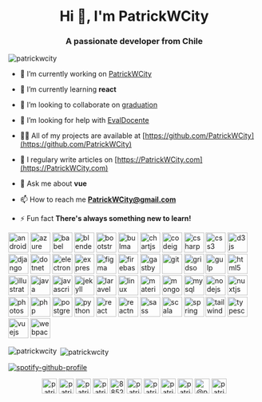 <h1 align="center">Hi 👋, I'm PatrickWCity</h1>
<h3 align="center">A passionate developer from Chile</h3>

<p align="left"> <img src="https://komarev.com/ghpvc/?username=patrickwcity" alt="patrickwcity" /> </p>

- 🔭 I’m currently working on [PatrickWCity](https://github.com/PatrickWCity/PatrickWCity)

- 🌱 I’m currently learning **react**

- 👯 I’m looking to collaborate on [graduation](https://github.com/PatrickWCity/graduation)

- 🤝 I’m looking for help with [EvalDocente](https://github.com/PatrickWCity/EvalDocente)

- 👨‍💻 All of my projects are available at [https://github.com/PatrickWCity](https://github.com/PatrickWCity)

- 📝 I regulary write articles on [https://PatrickWCity.com](https://PatrickWCity.com)

- 💬 Ask me about **vue**

- 📫 How to reach me **PatrickWCity@gmail.com**

- ⚡ Fun fact **There's always something new to learn!**

<p align="left"><img src="https://devicons.github.io/devicon/devicon.git/icons/android/android-original-wordmark.svg" alt="android" width="40" height="40"/> <img src="https://www.vectorlogo.zone/logos/microsoft_azure/microsoft_azure-icon.svg" alt="azure" width="40" height="40"/> <img src="https://www.vectorlogo.zone/logos/babeljs/babeljs-icon.svg" alt="babel" width="40" height="40"/> <img src="https://download.blender.org/branding/community/blender_community_badge_white.svg" alt="blender" width="40" height="40"/> <img src="https://devicons.github.io/devicon/devicon.git/icons/bootstrap/bootstrap-plain.svg" alt="bootstrap" width="40" height="40"/> <img src="https://raw.githubusercontent.com/gilbarbara/logos/804dc257b59e144eaca5bc6ffd16949752c6f789/logos/bulma.svg" alt="bulma" width="40" height="40"/> <img src="https://www.chartjs.org/media/logo-title.svg" alt="chartjs" width="40" height="40"/> <img src="https://cdn.worldvectorlogo.com/logos/codeigniter.svg" alt="codeigniter" width="40" height="40"/> <img src="https://devicons.github.io/devicon/devicon.git/icons/csharp/csharp-original.svg" alt="csharp" width="40" height="40"/> <img src="https://devicons.github.io/devicon/devicon.git/icons/css3/css3-original-wordmark.svg" alt="css3" width="40" height="40"/> <img src="https://devicons.github.io/devicon/devicon.git/icons/d3js/d3js-original.svg" alt="d3js" width="40" height="40"/> <img src="https://devicons.github.io/devicon/devicon.git/icons/django/django-original.svg" alt="django" width="40" height="40"/> <img src="https://devicons.github.io/devicon/devicon.git/icons/dot-net/dot-net-original-wordmark.svg" alt="dotnet" width="40" height="40"/> <img src="https://devicons.github.io/devicon/devicon.git/icons/electron/electron-original.svg" alt="electron" width="40" height="40"/> <img src="https://devicons.github.io/devicon/devicon.git/icons/express/express-original-wordmark.svg" alt="express" width="40" height="40"/> <img src="https://www.vectorlogo.zone/logos/figma/figma-icon.svg" alt="figma" width="40" height="40"/> <img src="https://www.vectorlogo.zone/logos/firebase/firebase-icon.svg" alt="firebase" width="40" height="40"/> <img src="https://www.vectorlogo.zone/logos/gatsbyjs/gatsbyjs-icon.svg" alt="gastby" width="40" height="40"/> <img src="https://www.vectorlogo.zone/logos/git-scm/git-scm-icon.svg" alt="git" width="40" height="40"/> <img src="https://www.vectorlogo.zone/logos/gridsome/gridsome-icon.svg" alt="gridsome" width="40" height="40"/> <img src="https://devicons.github.io/devicon/devicon.git/icons/gulp/gulp-plain.svg" alt="gulp" width="40" height="40"/> <img src="https://devicons.github.io/devicon/devicon.git/icons/html5/html5-original-wordmark.svg" alt="html5" width="40" height="40"/> <img src="https://www.vectorlogo.zone/logos/adobe_illustrator/adobe_illustrator-icon.svg" alt="illustrator" width="40" height="40"/> <img src="https://devicons.github.io/devicon/devicon.git/icons/java/java-original-wordmark.svg" alt="java" width="40" height="40"/> <img src="https://devicons.github.io/devicon/devicon.git/icons/javascript/javascript-original.svg" alt="javascript" width="40" height="40"/> <img src="https://www.vectorlogo.zone/logos/jekyllrb/jekyllrb-icon.svg" alt="jekyll" width="40" height="40"/> <img src="https://devicons.github.io/devicon/devicon.git/icons/laravel/laravel-plain-wordmark.svg" alt="laravel" width="40" height="40"/> <img src="https://devicons.github.io/devicon/devicon.git/icons/linux/linux-original.svg" alt="linux" width="40" height="40"/> <img src="https://raw.githubusercontent.com/prplx/svg-logos/5585531d45d294869c4eaab4d7cf2e9c167710a9/svg/materialize.svg" alt="materialize" width="40" height="40"/> <img src="https://devicons.github.io/devicon/devicon.git/icons/mongodb/mongodb-original-wordmark.svg" alt="mongodb" width="40" height="40"/> <img src="https://devicons.github.io/devicon/devicon.git/icons/mysql/mysql-original-wordmark.svg" alt="mysql" width="40" height="40"/> <img src="https://devicons.github.io/devicon/devicon.git/icons/nodejs/nodejs-original-wordmark.svg" alt="nodejs" width="40" height="40"/> <img src="https://www.vectorlogo.zone/logos/nuxtjs/nuxtjs-icon.svg" alt="nuxtjs" width="40" height="40"/> <img src="https://devicons.github.io/devicon/devicon.git/icons/photoshop/photoshop-plain.svg" alt="photoshop" width="40" height="40"/> <img src="https://devicons.github.io/devicon/devicon.git/icons/php/php-original.svg" alt="php" width="40" height="40"/> <img src="https://devicons.github.io/devicon/devicon.git/icons/postgresql/postgresql-original-wordmark.svg" alt="postgresql" width="40" height="40"/> <img src="https://devicons.github.io/devicon/devicon.git/icons/python/python-original.svg" alt="python" width="40" height="40"/> <img src="https://devicons.github.io/devicon/devicon.git/icons/react/react-original-wordmark.svg" alt="react" width="40" height="40"/> <img src="https://reactnative.dev/img/header_logo.svg" alt="reactnative" width="40" height="40"/> <img src="https://devicons.github.io/devicon/devicon.git/icons/sass/sass-original.svg" alt="sass" width="40" height="40"/> <img src="https://devicons.github.io/devicon/devicon.git/icons/scala/scala-original-wordmark.svg" alt="scala" width="40" height="40"/> <img src="https://www.vectorlogo.zone/logos/springio/springio-icon.svg" alt="spring" width="40" height="40"/> <img src="https://www.vectorlogo.zone/logos/tailwindcss/tailwindcss-icon.svg" alt="tailwind" width="40" height="40"/> <img src="https://devicons.github.io/devicon/devicon.git/icons/typescript/typescript-original.svg" alt="typescript" width="40" height="40"/> <img src="https://devicons.github.io/devicon/devicon.git/icons/vuejs/vuejs-original-wordmark.svg" alt="vuejs" width="40" height="40"/> <img src="https://devicons.github.io/devicon/devicon.git/icons/webpack/webpack-original.svg" alt="webpack" width="40" height="40"/></p><p><img align="left" src="https://github-readme-stats.vercel.app/api/top-langs/?username=patrickwcity&layout=compact&hide=html" alt="patrickwcity" /></p>

<p>&nbsp;<img align="center" src="https://github-readme-stats.vercel.app/api?username=patrickwcity&show_icons=true" alt="patrickwcity" /></p>

[![spotify-github-profile](https://spotify-github-profile.vercel.app/api/view?uid=patrickwcity&cover_image=false)](https://spotify-github-profile.vercel.app/api/view?uid=patrickwcity&redirect=true)

<p align="center">
<a href="https://codepen.io/patrickwcity" target="blank"><img align="center" src="https://cdn.jsdelivr.net/npm/simple-icons@3.0.1/icons/codepen.svg" alt="patrickwcity" height="30" width="30" /></a>
<a href="https://dev.to/patrickwcity" target="blank"><img align="center" src="https://cdn.jsdelivr.net/npm/simple-icons@3.0.1/icons/dev-dot-to.svg" alt="patrickwcity" height="30" width="30" /></a>
<a href="https://twitter.com/patrickwcity" target="blank"><img align="center" src="https://cdn.jsdelivr.net/npm/simple-icons@3.0.1/icons/twitter.svg" alt="patrickwcity" height="30" width="30" /></a>
<a href="https://linkedin.com/in/patrick.ciudad" target="blank"><img align="center" src="https://cdn.jsdelivr.net/npm/simple-icons@3.0.1/icons/linkedin.svg" alt="patrick.ciudad" height="30" width="30" /></a>
<a href="https://stackoverflow.com/users/8852621" target="blank"><img align="center" src="https://cdn.jsdelivr.net/npm/simple-icons@3.0.1/icons/stackoverflow.svg" alt="8852621" height="30" width="30" /></a>
<a href="https://codesandbox.com/u/patrickwcity" target="blank"><img align="center" src="https://cdn.jsdelivr.net/npm/simple-icons@3.0.1/icons/codesandbox.svg" alt="patrickwcity" height="30" width="30" /></a>
<a href="https://fb.com/patrick.ciudad" target="blank"><img align="center" src="https://cdn.jsdelivr.net/npm/simple-icons@3.0.1/icons/facebook.svg" alt="patrick.ciudad" height="30" width="30" /></a>
<a href="https://instagram.com/patrickwcity" target="blank"><img align="center" src="https://cdn.jsdelivr.net/npm/simple-icons@3.0.1/icons/instagram.svg" alt="patrickwcity" height="30" width="30" /></a>
<a href="https://www.behance.net/patrickwcity" target="blank"><img align="center" src="https://cdn.jsdelivr.net/npm/simple-icons@3.0.1/icons/behance.svg" alt="patrickwcity" height="30" width="30" /></a>
<a href="https://medium.com/@patrickwcity" target="blank"><img align="center" src="https://cdn.jsdelivr.net/npm/simple-icons@3.0.1/icons/medium.svg" alt="@patrickwcity" height="30" width="30" /></a>
<a href="https://www.youtube.com/c/patrickwcity" target="blank"><img align="center" src="https://cdn.jsdelivr.net/npm/simple-icons@3.0.1/icons/youtube.svg" alt="patrickwcity" height="30" width="30" /></a>
</p>